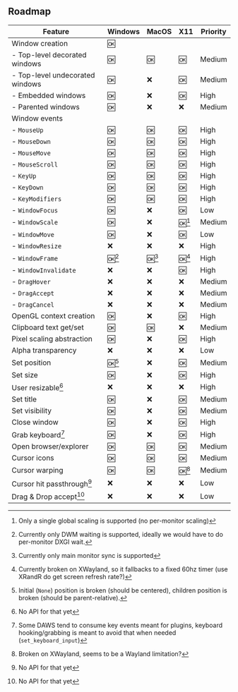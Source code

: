 ## Roadmap


| Feature                                               | Windows  | MacOS    | X11      | Priority |
| ----------------------------------------------------- | -------- | -------- | -------- | -------- |
| Window creation                                       | :ok:     |          |          |          |
|  - Top-level decorated windows                        | :ok:     | :ok:     | :ok:     | Medium   |
|  - Top-level undecorated windows                      | :ok:     | :x:      | :ok:     | Medium   |
|  - Embedded windows                                   | :ok:     | :x:      | :ok:     | High     |
|  - Parented windows                                   | :ok:     | :x:      | :x:      | Medium   |
| Window events                                         |          |          |          |          |
|  - `MouseUp`                                          | :ok:     | :ok:     | :ok:     | High     |
|  - `MouseDown`                                        | :ok:     | :ok:     | :ok:     | High     |
|  - `MouseMove`                                        | :ok:     | :ok:     | :ok:     | High     |
|  - `MouseScroll`                                      | :ok:     | :ok:     | :ok:     | High     |
|  - `KeyUp`                                            | :ok:     | :ok:     | :ok:     | High     |
|  - `KeyDown`                                          | :ok:     | :ok:     | :ok:     | High     |
|  - `KeyModifiers`                                     | :ok:     | :ok:     | :ok:     | High     |
|  - `WindowFocus`                                      | :ok:     | :x:      | :ok:     | Low      |
|  - `WindowScale`                                      | :ok:     | :x:      | :ok:[^1] | Medium   |
|  - `WindowMove`                                       | :ok:     | :x:      | :ok:     | Low      |
|  - `WindowResize`                                     | :x:      | :x:      | :x:      | High     |
|  - `WindowFrame`                                      | :ok:[^2] | :ok:[^3] | :ok:[^4] | High     |
|  - `WindowInvalidate`                                 | :x:      | :x:      | :ok:     | High     |
|  - `DragHover`                                        | :x:      | :x:      | :x:      | Medium   |
|  - `DragAccept`                                       | :x:      | :x:      | :x:      | Medium   |
|  - `DragCancel`                                       | :x:      | :x:      | :x:      | Medium   |
| OpenGL context creation                               | :ok:     | :x:      | :ok:     | High     |
| Clipboard text get/set                                | :ok:     | :ok:     | :x:      | Medium   |
| Pixel scaling abstraction                             | :ok:     | :x:      | :ok:     | High     |
| Alpha transparency                                    | :x:      | :x:      | :x:      | Low      |
| Set position                                          | :ok:[^5] | :x:      | :ok:     | Medium   |
| Set size                                              | :ok:     | :x:      | :ok:     | High     |
| User resizable[^6]                                    | :x:      | :x:      | :x:      | High     |
| Set title                                             | :ok:     | :x:      | :ok:     | Medium   |
| Set visibility                                        | :ok:     | :x:      | :ok:     | Medium   |
| Close window                                          | :ok:     | :x:      | :ok:     | High     |
| Grab keyboard[^7]                                     | :ok:     | :x:      | :ok:     | High     |
| Open browser/explorer                                 | :ok:     | :ok:     | :ok:     | Medium   |
| Cursor icons                                          | :ok:     | :ok:     | :ok:     | Medium   |
| Cursor warping                                        | :ok:     | :ok:     | :ok:[^8] | Medium   |
| Cursor hit passthrough[^9]                            | :x:      | :x:      | :x:      | Low      |
| Drag & Drop accept[^10]                               | :x:      | :x:      | :x:      | Low      |

[^1]: Only a single global scaling is supported (no per-monitor scaling)
[^2]: Currently only DWM waiting is supported, ideally we would have to do per-monitor DXGI wait.
[^3]: Currently only main monitor sync is supported
[^4]: Currently broken on XWayland, so it fallbacks to a fixed 60hz timer (use XRandR do get screen refresh rate?)
[^5]: Initial (`None`) position is broken (should be centered), children position is broken (should be parent-relative).
[^6]: No API for that yet
[^7]: Some DAWS tend to consume key events meant for plugins, keyboard hooking/grabbing is meant to avoid that when needed (`set_keyboard_input`)
[^8]: Broken on XWayland, seems to be a Wayland limitation?
[^9]: No API for that yet
[^10]: No API for that yet